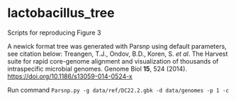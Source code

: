 # lactobacillus_tree
Scripts for reproducing Figure 3

A newick format tree was generated with Parsnp using default parameters, see citation below:
Treangen, T.J., Ondov, B.D., Koren, S. *et al*. The Harvest suite for rapid core-genome alignment and visualization of thousands of intraspecific microbial genomes. Genome Biol **15**, 524 (2014). https://doi.org/10.1186/s13059-014-0524-x

Run command
`Parsnp.py -g data/ref/DC22.2.gbk -d data/genomes -p 1 -c`
